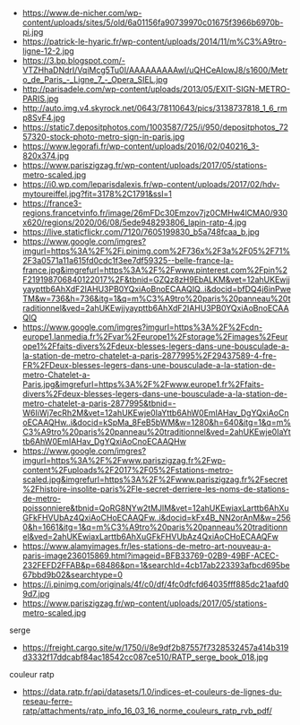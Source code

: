 * https://www.de-nicher.com/wp-content/uploads/sites/5/old/6a01156fa90739970c01675f3966b6970b-pi.jpg
* https://patrick-le-hyaric.fr/wp-content/uploads/2014/11/m%C3%A9tro-ligne-12-2.jpg
* https://3.bp.blogspot.com/-VTZHhaDNdrI/VqiMcg5Tu0I/AAAAAAAAAwI/uQHCeAIowJ8/s1600/Metro_de_Paris_-_Ligne_7_-_Opera_SIEL.jpg
* http://parisadele.com/wp-content/uploads/2013/05/EXIT-SIGN-METRO-PARIS.jpg
* http://auto.img.v4.skyrock.net/0643/78110643/pics/3138737818_1_6_rmp8SvF4.jpg
* https://static7.depositphotos.com/1003587/725/i/950/depositphotos_7257320-stock-photo-metro-sign-in-paris.jpg
* https://www.legorafi.fr/wp-content/uploads/2016/02/040216_3-820x374.jpg
* https://www.pariszigzag.fr/wp-content/uploads/2017/05/stations-metro-scaled.jpg
* https://i0.wp.com/leparisdalexis.fr/wp-content/uploads/2017/02/hdv-mytoureiffel.jpg?fit=3178%2C1791&ssl=1
* https://france3-regions.francetvinfo.fr/image/26mFDc30Emzov7jz0CMHw4lCMA0/930x620/regions/2020/06/08/5ede948293806_lapin-ratp-4.jpg
* https://live.staticflickr.com/7120/7605199830_b5a748fcaa_b.jpg
* https://www.google.com/imgres?imgurl=https%3A%2F%2Fi.pinimg.com%2F736x%2F3a%2F05%2F71%2F3a0571a11a615fd0cdc1f3ee7df59325--belle-france-la-france.jpg&imgrefurl=https%3A%2F%2Fwww.pinterest.com%2Fpin%2F219198706840122017%2F&tbnid=GZQz8zH9EbALKM&vet=12ahUKEwjjyaypttb6AhXdF2IAHU3PB0YQxiAoBnoECAAQIQ..i&docid=bfDQ4j6inPweTM&w=736&h=736&itg=1&q=m%C3%A9tro%20paris%20panneau%20traditionnel&ved=2ahUKEwjjyaypttb6AhXdF2IAHU3PB0YQxiAoBnoECAAQIQ
* https://www.google.com/imgres?imgurl=https%3A%2F%2Fcdn-europe1.lanmedia.fr%2Fvar%2Feurope1%2Fstorage%2Fimages%2Feurope1%2Ffaits-divers%2Fdeux-blesses-legers-dans-une-bousculade-a-la-station-de-metro-chatelet-a-paris-2877995%2F29437589-4-fre-FR%2FDeux-blesses-legers-dans-une-bousculade-a-la-station-de-metro-Chatelet-a-Paris.jpg&imgrefurl=https%3A%2F%2Fwww.europe1.fr%2Ffaits-divers%2Fdeux-blesses-legers-dans-une-bousculade-a-la-station-de-metro-chatelet-a-paris-2877995&tbnid=-W6IiWj7ecRh2M&vet=12ahUKEwje0IaYttb6AhW0EmIAHav_DgYQxiAoCnoECAAQHw..i&docid=kSpMa_8FeB5bWM&w=1280&h=640&itg=1&q=m%C3%A9tro%20paris%20panneau%20traditionnel&ved=2ahUKEwje0IaYttb6AhW0EmIAHav_DgYQxiAoCnoECAAQHw
* https://www.google.com/imgres?imgurl=https%3A%2F%2Fwww.pariszigzag.fr%2Fwp-content%2Fuploads%2F2017%2F05%2Fstations-metro-scaled.jpg&imgrefurl=https%3A%2F%2Fwww.pariszigzag.fr%2Fsecret%2Fhistoire-insolite-paris%2Fle-secret-derriere-les-noms-de-stations-de-metro-poissonniere&tbnid=QoRG8NYw2tMJlM&vet=12ahUKEwiaxLarttb6AhXuGFkFHVUbAz4QxiAoCHoECAAQFw..i&docid=kFx4B_NN2orAnM&w=2560&h=1661&itg=1&q=m%C3%A9tro%20paris%20panneau%20traditionnel&ved=2ahUKEwiaxLarttb6AhXuGFkFHVUbAz4QxiAoCHoECAAQFw
* https://www.alamyimages.fr/les-stations-de-metro-art-nouveau-a-paris-image236015869.html?imageid=BFB33769-02B9-49BF-ACEC-232FEFD2FFAB&p=68486&pn=1&searchId=4cb17ab223393afbcd695be67bbd9b02&searchtype=0
* https://i.pinimg.com/originals/4f/c0/df/4fc0dfcfd64035fff885dc21aafd09d7.jpg
* https://www.pariszigzag.fr/wp-content/uploads/2017/05/stations-metro-scaled.jpg

serge 

* https://freight.cargo.site/w/1750/i/8e9df2b87557f7328532457a414b319d3332f17ddcabf84ac18542cc087ce510/RATP_serge_book_018.jpg

couleur ratp

* https://data.ratp.fr/api/datasets/1.0/indices-et-couleurs-de-lignes-du-reseau-ferre-ratp/attachments/ratp_info_16_03_16_norme_couleurs_ratp_rvb_pdf/

